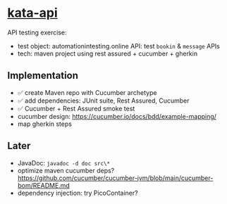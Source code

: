 # [kata-api](https://github.com/bastienmichaux/kata-api)

API testing exercise:
- test object: automationintesting.online API: test `bookin` & `message` APIs
- tech: maven project using rest assured + cucumber + gherkin

## Implementation
- ✅ create Maven repo with Cucumber archetype
- ✅ add dependencies: JUnit suite, Rest Assured, Cucumber
- ✅ Cucumber + Rest Assured smoke test
- cucumber design: https://cucumber.io/docs/bdd/example-mapping/
- map gherkin steps

## Later

- JavaDoc: `javadoc -d doc src\*`
- optimize maven cucumber deps? https://github.com/cucumber/cucumber-jvm/blob/main/cucumber-bom/README.md
- dependency injection: try PicoContainer?
